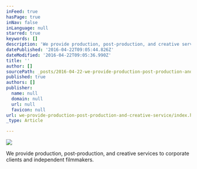 ```yaml
---
inFeed: true
hasPage: true
inNav: false
inLanguage: null
starred: true
keywords: []
description: 'We provide production, post-production, and creative services to corporate clients and independent filmmakers.'
datePublished: '2016-04-22T09:05:44.826Z'
dateModified: '2016-04-22T09:05:36.990Z'
title: ''
author: []
sourcePath: _posts/2016-04-22-we-provide-production-post-production-and-creative-service.md
published: true
authors: []
publisher:
  name: null
  domain: null
  url: null
  favicon: null
url: we-provide-production-post-production-and-creative-service/index.html
_type: Article

---
```

![](https://the-grid-user-content.s3-us-west-2.amazonaws.com/96077eb7-503c-40ee-b81d-2f17fb1f898b.jpg)

We provide production, post-production, and creative services to corporate clients and independent filmmakers.